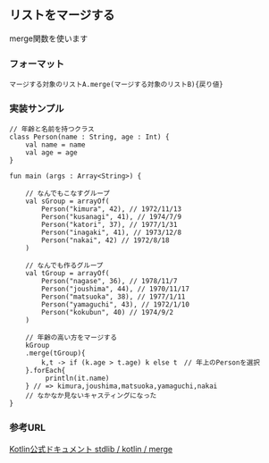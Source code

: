 
## リストをマージする

merge関数を使います

### フォーマット

    マージする対象のリストA.merge(マージする対象のリストB){戻り値}

### 実装サンプル

    // 年齢と名前を持つクラス
    class Person(name : String, age : Int) {
        val name = name
        val age = age
    }

    fun main (args : Array<String>) {    
    
        // なんでもこなすグループ
        val sGroup = arrayOf(
            Person("kimura", 42), // 1972/11/13
            Person("kusanagi", 41), // 1974/7/9
            Person("katori", 37), // 1977/1/31
            Person("inagaki", 41), // 1973/12/8
            Person("nakai", 42) // 1972/8/18
        )
    
        // なんでも作るグループ
        val tGroup = arrayOf(
            Person("nagase", 36), // 1978/11/7
            Person("joushima", 44), // 1970/11/17
            Person("matsuoka", 38), // 1977/1/11
            Person("yamaguchi", 43), // 1972/1/10
            Person("kokubun", 40) // 1974/9/2
        )
    
        // 年齢の高い方をマージする
        kGroup
        .merge(tGroup){
            k,t -> if (k.age > t.age) k else t　// 年上のPersonを選択
        }.forEach{
             println(it.name)
        } // => kimura,joushima,matsuoka,yamaguchi,nakai
        // なかなか見ないキャスティングになった
    }

### 参考URL

[Kotlin公式ドキュメント stdlib / kotlin / merge](http://kotlinlang.org/api/latest/jvm/stdlib/kotlin/merge.html)
